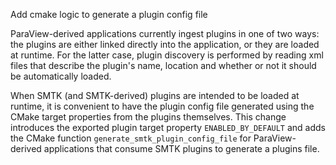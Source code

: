 Add cmake logic to generate a plugin config file

ParaView-derived applications currently ingest plugins in one of two
ways: the plugins are either linked directly into the application, or
they are loaded at runtime. For the latter case, plugin discovery is
performed by reading xml files that describe the plugin's name,
location and whether or not it should be automatically loaded.

When SMTK (and SMTK-derived) plugins are intended to be loaded at
runtime, it is convenient to have the plugin config file generated
using the CMake target properties from the plugins themselves. This
change introduces the exported plugin target property
`ENABLED_BY_DEFAULT` and adds the CMake function
`generate_smtk_plugin_config_file` for ParaView-derived applications
that consume SMTK plugins to generate a plugins file.
